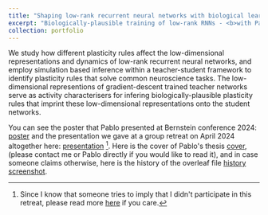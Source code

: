 ```yaml
---
title: "Shaping low-rank recurrent neural networks with biological learning rules"
excerpt: "Biologically-plausible training of low-rank RNNs - <b>with Pablo Crespo, Dimitra Maoutsa, Matt Getz</b> <br/><img src='/images/thumb_Pablo.png'>"
collection: portfolio
---
```


We study how different plasticity rules affect the low-dimensional representations and dynamics of low-rank recurrent neural networks,
 and employ simulation based inference within a teacher-student framework to identify plasticity rules that solve common neuroscience tasks. 
The low-dimensional representions of gradient-descent trained teacher networks serve as activity characterisers 
for infering biologically-plausible plasticity rules that imprint these low-dimensional representations onto the student networks. 


You can see the poster that Pablo presented at Bernstein conference 2024: [poster](https://www.world-wide.org/bernstein-24/shaping-low-rank-recurrent-neural-9e3c69df/)
and the presentation we gave at a group retreat on April 2024 altogether here: [presentation](https://docs.google.com/presentation/d/1oDrFxc2aCzDteNMSVGniCC7XufMFvoZB/edit?usp=share_link&ouid=118137270217997530927&rtpof=true&sd=true) [^1]. Here is the cover of Pablo's thesis [cover](https://github.com/dimitra-maoutsa/dimitra-maoutsa.github.io/blob/master/images/Pablo_cover.png), (please contact me or Pablo directly if you would like to read it), and in case someone claims otherwise, here is the history of the overleaf file [history screenshot](https://github.com/dimitra-maoutsa/dimitra-maoutsa.github.io/blob/master/images/history_Pablo_thesis.png).




[^1]: Since I know that someone tries to imply that I didn't participate in this retreat, please read more [here](https://dimitra-maoutsa.github.io/M-Dims-Blog/posts/Not_in_photo.html) if you care.

